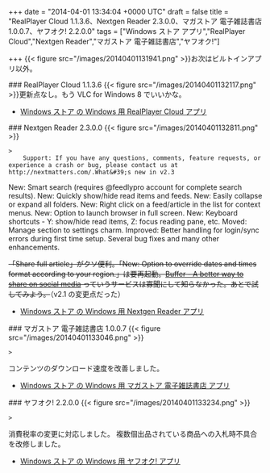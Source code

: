 
+++
date = "2014-04-01 13:34:04 +0000 UTC"
draft = false
title = "RealPlayer Cloud 1.1.3.6、Nextgen Reader 2.3.0.0、マガストア 電子雑誌書店 1.0.0.7、ヤフオク! 2.2.0.0"
tags = ["Windows ストア アプリ","RealPlayer Cloud","Nextgen Reader","マガストア 電子雑誌書店","ヤフオク!"]

+++
{{< figure src="/images/20140401131941.png"  >}}お次はビルトインアプリ以外。

<div class="section">
    ### RealPlayer Cloud 1.1.3.6
    {{< figure src="/images/20140401132117.png"  >}}更新点なし。もう VLC for Windows 8 でいいかな。

<ul>
<li><a href="http://apps.microsoft.com/windows/ja-jp/app/realplayer-cloud/0dfaf7d4-40ae-4b3c-ba0c-b8b03c0a9408">Windows ストア の Windows 用 RealPlayer Cloud アプリ</a></li>
</ul>
</div>
<div class="section">
    ### Nextgen Reader 2.3.0.0
    {{< figure src="/images/20140401132811.png"  >}}<br/>


    >
        Support: If you have any questions, comments, feature requests, or experience a crash or bug, please contact us at http://nextmatters.com/.What&#39;s new in v2.3


New: Smart search (requires @feedlypro account for complete search results).
New: Quickly show/hide read items and feeds.
New: Easily collapse or expand all folders.
New: Right click on a feed/article in the list for context menus.
New: Option to launch browser in full screen.
New: Keyboard shortcuts - Y: show/hide read items, Z: focus reading pane, etc.
Moved: Manage section to settings charm.
Improved: Better handling for login/sync errors during first time setup.
Several bug fixes and many other enhancements.

    
<s>「Share full article」がクソ便利。「New: Option to override dates and times format according to your region.」は要再起動。<a href="https://bufferapp.com/">Buffer - A better way to share on social media</a> っていうサービスは寡聞にして知らなかった。あとで試してみよう。</s>（v2.1 の変更点だった）

<ul>
<li><a href="http://apps.microsoft.com/windows/ja-jp/app/nextgen-reader/30648d7a-f0b5-4719-8ca9-7ed6ce3b4b9b">Windows ストア の Windows 用 Nextgen Reader アプリ</a></li>
</ul>
</div>
<div class="section">
    ### マガストア 電子雑誌書店 1.0.0.7
    {{< figure src="/images/20140401133046.png"  >}}<br/>


    >
        

コンテンツのダウンロード速度を改善しました。

    

<ul>
<li><a href="http://apps.microsoft.com/windows/ja-jp/app/6ceff58b-e9a0-4d48-a395-c332fa49ebbc">Windows ストア の Windows 用 マガストア 電子雑誌書店 アプリ</a></li>
</ul>
</div>
<div class="section">
    ### ヤフオク! 2.2.0.0
    {{< figure src="/images/20140401133234.png"  >}}<br/>


    >
        

消費税率の変更に対応しました。
複数個出品されている商品への入札時不具合を改修しました。

    

<ul>
<li><a href="http://apps.microsoft.com/windows/ja-jp/app/551e089b-6192-4cec-94e9-266489ff8c74">Windows ストア の Windows 用 ヤフオク! アプリ</a></li>
</ul>
</div>


